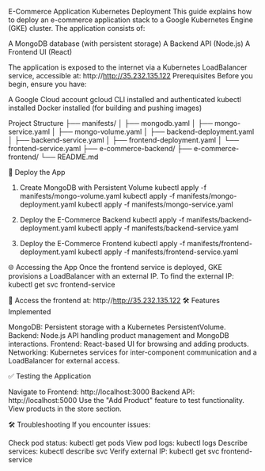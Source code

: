 E-Commerce Application Kubernetes Deployment
This guide explains how to deploy an e-commerce application stack to a Google Kubernetes Engine (GKE) cluster. The application consists of:

A MongoDB database (with persistent storage)
A Backend API (Node.js)
A Frontend UI (React)

The application is exposed to the internet via a Kubernetes LoadBalancer service, accessible at:
http://http://35.232.135.122
 Prerequisites
Before you begin, ensure you have:

A Google Cloud account
gcloud CLI installed and authenticated
kubectl installed
Docker installed (for building and pushing images)

 Project Structure
├── manifests/
│   ├── mongodb.yaml
│   ├── mongo-service.yaml
│   ├── mongo-volume.yaml
│   ├── backend-deployment.yaml
│   ├── backend-service.yaml
│   ├── frontend-deployment.yaml
│   └── frontend-service.yaml
├── e-commerce-backend/
├── e-commerce-frontend/
└── README.md

🚀 Deploy the App
1. Create MongoDB with Persistent Volume
kubectl apply -f manifests/mongo-volume.yaml
kubectl apply -f manifests/mongo-deployment.yaml
kubectl apply -f manifests/mongo-service.yaml

2. Deploy the E-Commerce Backend
kubectl apply -f manifests/backend-deployment.yaml
kubectl apply -f manifests/backend-service.yaml

3. Deploy the E-Commerce Frontend
kubectl apply -f manifests/frontend-deployment.yaml
kubectl apply -f manifests/frontend-service.yaml

🌐 Accessing the App
Once the frontend service is deployed, GKE provisions a LoadBalancer with an external IP. To find the external IP:
kubectl get svc frontend-service

📍 Access the frontend at:
http://http://35.232.135.122
🛠️ Features Implemented

MongoDB: Persistent storage with a Kubernetes PersistentVolume.
Backend: Node.js API handling product management and MongoDB interactions.
Frontend: React-based UI for browsing and adding products.
Networking: Kubernetes services for inter-component communication and a LoadBalancer for external access.

✅ Testing the Application

Navigate to
Frontend: http://localhost:3000
Backend API: http://localhost:5000
Use the "Add Product" feature to test functionality.
View products in the store section.

🛠️ Troubleshooting
If you encounter issues:

Check pod status: kubectl get pods
View pod logs: kubectl logs <pod-name>
Describe services: kubectl describe svc <service-name>
Verify external IP: kubectl get svc frontend-service

